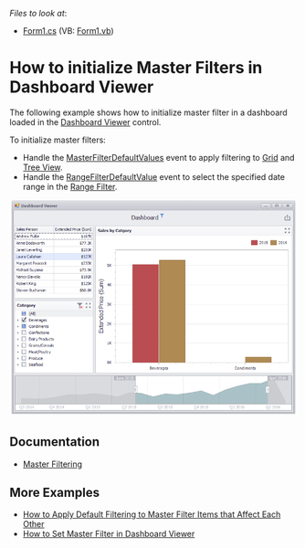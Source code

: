 <!-- default file list -->
*Files to look at*:

* [Form1.cs](./CS/Dashboard_MFDefaultValues/Form1.cs) (VB: [Form1.vb](./VB/Dashboard_MFDefaultValues/Form1.vb))
<!-- default file list end -->
# How to initialize Master Filters in Dashboard Viewer


The following example shows how to initialize master filter in a dashboard loaded in the [Dashboard Viewer](https://documentation.devexpress.com/#Dashboard/clsDevExpressDashboardWinDashboardViewertopic) control. 

To initialize master filters:

* Handle the [MasterFilterDefaultValues](https://documentation.devexpress.com/#Dashboard/DevExpressDashboardWinDashboardViewer_MasterFilterDefaultValuestopic) event to apply filtering to [Grid](https://documentation.devexpress.com/#Dashboard/CustomDocument15150) and [Tree View](https://documentation.devexpress.com/#Dashboard/CustomDocument17659).
* Handle the [RangeFilterDefaultValue](https://documentation.devexpress.com/#Dashboard/DevExpressDashboardWinDashboardViewer_RangeFilterDefaultValuetopic)</a> event to select the specified date range in the [Range Filter](https://documentation.devexpress.com/#Dashboard/CustomDocument15265).

![](https://github.com/DevExpress-Examples/how-to-apply-default-filtering-to-master-filters-in-dashboardviewer-t329583/blob/18.2.3%2B/images/screenshot.png)

## Documentation

- [Master Filtering](https://docs.devexpress.com/Dashboard/116912)

## More Examples
- [How to Apply Default Filtering to Master Filter Items that Affect Each Other](https://github.com/DevExpress-Examples/win-viewer-how-to-apply-default-filtering-to-master-filter-items-that-affect-each-other-t474844)
- [How to Set Master Filter in Dashboard Viewer](https://github.com/DevExpress-Examples/how-to-apply-master-filtering-in-dashboardviewer-e5097)
